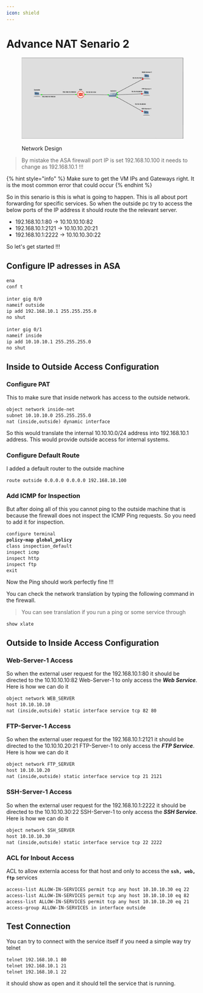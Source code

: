 ```yaml
---
icon: shield
---
```


# Advance NAT Senario 2



<figure><img src="../../.gitbook/assets/Screenshot From 2025-04-30 15-45-21.png" alt=""><figcaption><p>Network Design</p></figcaption></figure>

> By mistake the ASA firewall port IP is set 192.168.10.100 it needs to change as 192.168.10.1 !!!

{% hint style="info" %}
Make sure to get the VM IPs and Gateways right. It is the most common error that could occur
{% endhint %}

So in this senario is this is what is going to happen. This is all about port forwarding for specific services. So when the outside pc try to access the below ports of the IP address it should route the the relevant server.

* 192.168.10.1:80 -> 10.10.10.10:82
* 192.168.10.1:2121 -> 10.10.10.20:21
* 192.168.10.1:2222 -> 10.10.10.30:22

So let's get started !!!

## Configure IP adresses in ASA

```
ena
conf t

inter gig 0/0
nameif outside
ip add 192.168.10.1 255.255.255.0
no shut

inter gig 0/1
nameif inside
ip add 10.10.10.1 255.255.255.0
no shut

```

## Inside to Outside Access Configuration&#x20;

### Configure PAT&#x20;

This to make sure that inside network has access to the outside network.

```
object network inside-net
subnet 10.10.10.0 255.255.255.0
nat (inside,outside) dynamic interface
```

So this would translate the internal 10.10.10.0/24 address into 192.168.10.1 address. This would provide outside access for internal systems.&#x20;

### Configure Default Route

I added a default router to the outside machine&#x20;

```
route outside 0.0.0.0 0.0.0.0 192.168.10.100
```

### Add ICMP for Inspection

But after doing all of this you cannot ping to the outside machine that is because the firewall does not inspect the ICMP Ping requests. So you need to add it for inspection.

<pre><code>configure terminal
<strong>policy-map global_policy
</strong>class inspection_default
inspect icmp
inspect http
inspect ftp
exit
</code></pre>

Now the Ping should work perfectly fine !!!

You can check the network translation by typing the following command in the firewall.

> You can see translation if you run a ping or some service through&#x20;

```
show xlate
```

## Outside to Inside Access Configuration

### Web-Server-1 Access

So when the external user request for the 192.168.10.1:80 it should be directed to the 10.10.10.10:82 Web-Server-1 to only access the _**Web Service**_. Here is how we can do it

```
object network WEB_SERVER
host 10.10.10.10
nat (inside,outside) static interface service tcp 82 80
```

### FTP-Server-1 Access

So when the external user request for the 192.168.10.1:2121 it should be directed to the 10.10.10.20:21 FTP-Server-1 to only access the _**FTP Service**_. Here is how we can do it

```
object network FTP_SERVER
host 10.10.10.20
nat (inside,outside) static interface service tcp 21 2121
```

### SSH-Server-1 Access

So when the external user request for the 192.168.10.1:2222 it should be directed to the 10.10.10.30:22 SSH-Server-1 to only access the _**SSH Service**_. Here is how we can do it

```
object network SSH_SERVER
host 10.10.10.30
nat (inside,outside) static interface service tcp 22 2222
```

### ACL for Inbout Access

ACL to allow externla access for that host and only to access the **`ssh, web, ftp`** services

```
access-list ALLOW-IN-SERVICES permit tcp any host 10.10.10.30 eq 22
access-list ALLOW-IN-SERVICES permit tcp any host 10.10.10.10 eq 82
access-list ALLOW-IN-SERVICES permit tcp any host 10.10.10.20 eq 21
access-group ALLOW-IN-SERVICES in interface outside
```

## Test Connection

You can try to connect with the service itself if you need a simple way try telnet

```
telnet 192.168.10.1 80
telnet 192.168.10.1 21
telnet 192.168.10.1 22
```

it should show as open and it should tell the service that is running.&#x20;
